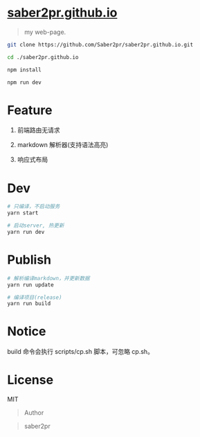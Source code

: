 # [saber2pr.github.io](https://saber2pr.github.io/)

> my web-page.

```bash
git clone https://github.com/Saber2pr/saber2pr.github.io.git

cd ./saber2pr.github.io

npm install

npm run dev
```

# Feature

1. 前端路由无请求

2. markdown 解析器(支持语法高亮)

3. 响应式布局

# Dev

```bash
# 只编译，不启动服务
yarn start

# 启动server, 热更新
yarn run dev
```

# Publish

```bash
# 解析编译markdown，并更新数据
yarn run update

# 编译项目(release)
yarn run build
```

# Notice

build 命令会执行 scripts/cp.sh 脚本，可忽略 cp.sh。

# License

MIT

> Author

> saber2pr
